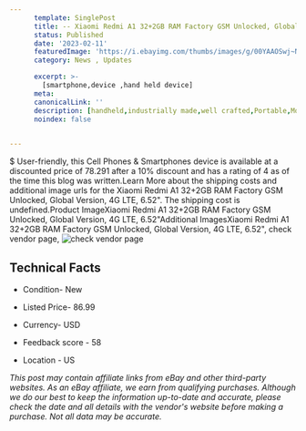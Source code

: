 ```yaml
---
      template: SinglePost
      title: -- Xiaomi Redmi A1 32+2GB RAM Factory GSM Unlocked, Global Version, 4G LTE, 6.52"
      status: Published
      date: '2023-02-11'
      featuredImage: 'https://i.ebayimg.com/thumbs/images/g/00YAAOSwj~Nj4Wkr/s-l225.jpg'
      category: News , Updates

      excerpt: >-
        [smartphone,device ,hand held device]
      meta:
      canonicalLink: ''
      description: [handheld,industrially made,well crafted,Portable,Mobile,Compact,Convenient,Lightweight,Maneuverable,Man-portable,Miniature,Carriable,Hand-held,Light,Holdable,Transportable,Mobile device,Pocket-sized,On-the-go,Wireless,Cordless,Compact size,Convenient size, smartphone,device ,hand held device]
      noindex: false

        
---
```

$
    User-friendly, this Cell Phones & Smartphones device is available at a discounted price of 78.291 after a 10% discount and has a rating of 4 as of the time this blog was written.Learn More about the shipping costs and additional image urls for the Xiaomi Redmi A1 32+2GB RAM Factory GSM Unlocked, Global Version, 4G LTE, 6.52". The shipping cost is undefined.Product ImageXiaomi Redmi A1 32+2GB RAM Factory GSM Unlocked, Global Version, 4G LTE, 6.52"Additional ImagesXiaomi Redmi A1 32+2GB RAM Factory GSM Unlocked, Global Version, 4G LTE, 6.52", check vendor page, ![check vendor page](https://origin-galleryplus.ebayimg.com/ws/web/404148085513_2_0_1/225x225.jpg,https://origin-galleryplus.ebayimg.com/ws/web/404148085513_3_0_1/225x225.jpg,https://origin-galleryplus.ebayimg.com/ws/web/404148085513_4_0_1/225x225.jpg)
    
    

 ## Technical Facts 



     
      

 - Condition- New 


      

 - Listed Price- 86.99 


      

 - Currency- USD 


      

 - Feedback score - 58 


      

 - Location - US 


      
      

 *_This post may contain affiliate links from eBay and other third-party websites. As an eBay affiliate, we earn from qualifying purchases. Although we do our best to keep the information up-to-date and accurate, please check the date and all details with the vendor's website before making a purchase. Not all data may be accurate._*



    
    
    
    
    